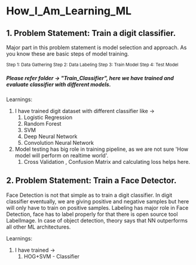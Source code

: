 # How_I_Am_Learning_ML

## 1. Problem Statement: Train a digit classifier.
Major part in this problem statement is model selection and approach.
As you know these are basic steps of model training.

<sub>
  Step 1: Data Gathering 
  Step 2: Data Labeling
  Step 3: Train Model 
  Step 4: Test Model
</sub>

##### Please refer folder -> "Train_Classifier", here we have trained and evaluate classifier with different models.

Learnings: 
1. I have trained digit dataset with different classifier like ->
   1. Logistic Regression 
   2. Random Forest 
   3. SVM 
   4. Deep Neural Network 
   5. Convolution Neural Network
2. Model testing has big role in training pipeline, as we are not sure 'How model will perform on realtime world'. 
   1. Cross Validation , Confusion Matrix and calculating loss helps here.

## 2. Problem Statement: Train a Face Detector.
Face Detection is not that simple as to train a digit classifier. In digit classifier eventually, 
we are giving positive and negative samples but here will only have to train on positive samples. Labeling has major 
role in Face Detection, face has to label properly for that there is open source tool LabelImage.
In case of object detection, theory says that NN outperforms all other ML architectures. 

Learnings: 
1. I have trained ->
   1. HOG+SVM - Classifier 
 
   